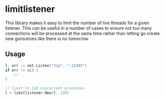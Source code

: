 # limitlistener

This library makes it easy to limit the number of live threads for a given listener. This
can be useful in a number of cases to ensure not too many connections will be processed
at the same time rather than letting go create new goroutines like there is no tomorrow.

## Usage

```go
l, err := net.Listen("tcp", ":12345")
if err != nil {
    // ...
}

// limit to 128 concurrent processes
l = limitlistener.New(l, 128)
```
